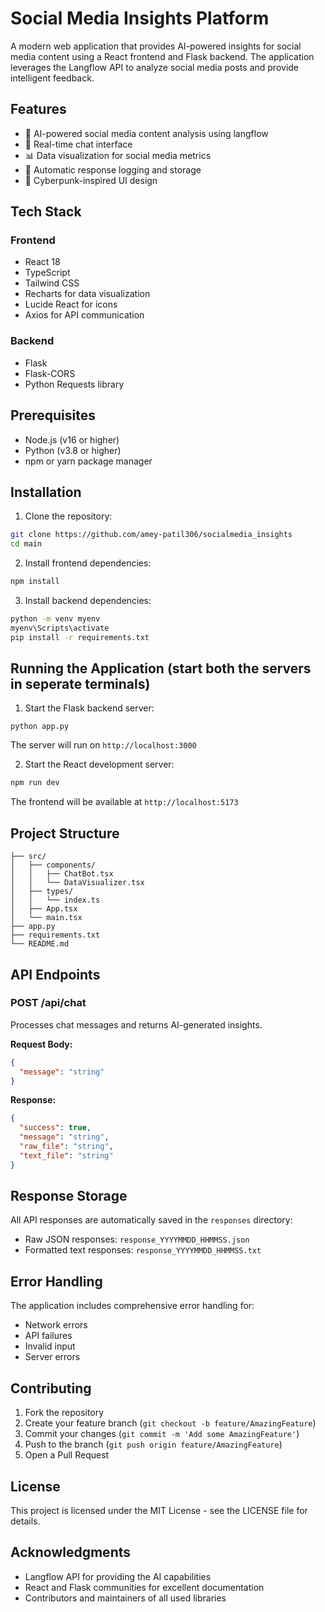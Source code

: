 # Social Media Insights Platform

A modern web application that provides AI-powered insights for social media content using a React frontend and Flask backend. The application leverages the Langflow API to analyze social media posts and provide intelligent feedback.

## Features

- 🤖 AI-powered social media content analysis using langflow
- 💬 Real-time chat interface
- 📊 Data visualization for social media metrics
- 📁 Automatic response logging and storage
- 🎨 Cyberpunk-inspired UI design

## Tech Stack

### Frontend
- React 18
- TypeScript
- Tailwind CSS
- Recharts for data visualization
- Lucide React for icons
- Axios for API communication

### Backend
- Flask
- Flask-CORS
- Python Requests library

## Prerequisites

- Node.js (v16 or higher)
- Python (v3.8 or higher)
- npm or yarn package manager

## Installation

1. Clone the repository:
```bash
git clone https://github.com/amey-patil306/socialmedia_insights
cd main
```

2. Install frontend dependencies:
```bash
npm install
```

3. Install backend dependencies:
```bash (execute this commands in new terminal)
python -m venv myenv   
myenv\Scripts\activate
pip install -r requirements.txt
```


## Running the Application (start both the servers in seperate terminals)

1. Start the Flask backend server:
```bash()
python app.py
```
The server will run on `http://localhost:3000`

2. Start the React development server:
```bash
npm run dev
```
The frontend will be available at `http://localhost:5173`


## Project Structure

```
├── src/
│   ├── components/
│   │   ├── ChatBot.tsx
│   │   └── DataVisualizer.tsx
│   ├── types/
│   │   └── index.ts
│   ├── App.tsx
│   └── main.tsx
├── app.py
├── requirements.txt
└── README.md
```

## API Endpoints

### POST /api/chat
Processes chat messages and returns AI-generated insights.

**Request Body:**
```json
{
  "message": "string"
}
```

**Response:**
```json
{
  "success": true,
  "message": "string",
  "raw_file": "string",
  "text_file": "string"
}
```

## Response Storage

All API responses are automatically saved in the `responses` directory:
- Raw JSON responses: `response_YYYYMMDD_HHMMSS.json`
- Formatted text responses: `response_YYYYMMDD_HHMMSS.txt`

## Error Handling

The application includes comprehensive error handling for:
- Network errors
- API failures
- Invalid input
- Server errors

## Contributing

1. Fork the repository
2. Create your feature branch (`git checkout -b feature/AmazingFeature`)
3. Commit your changes (`git commit -m 'Add some AmazingFeature'`)
4. Push to the branch (`git push origin feature/AmazingFeature`)
5. Open a Pull Request

## License

This project is licensed under the MIT License - see the LICENSE file for details.

## Acknowledgments

- Langflow API for providing the AI capabilities
- React and Flask communities for excellent documentation
- Contributors and maintainers of all used libraries